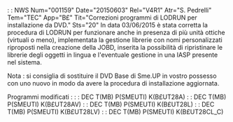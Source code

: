  :  : NWS Num="001159" Date="20150603" Rel="V4R1" Atr="S. Pedrelli" Tem="TEC" App="B£" Tit="Correzioni programmi di LODRUN per installazione  da DVD." Sts="20"
In data 03/06/2015 è stata corretta la procedura di LODRUN per funzionare anche in presenza di più unità ottiche (virtuali o meno), implementata la gestione librerie con nomi personalizzati riproposti nella creazione della JOBD, inserita la possibilità di ripristinare le librerie degli oggetti in lingua e l'eventuale gestione in una IASP presente nel sistema.

Nota :  si consiglia di sostituire il DVD Base di Sme.UP in vostro possesso con uno nuovo in modo da avere la procedura di installazione aggiornata.

Programmi modificati : 
 :  : DEC T(MB) P(SMEUTI) K(B£UT28A)
 :  : DEC T(MB) P(SMEUTI) K(B£UT28AV)
 :  : DEC T(MB) P(SMEUTI) K(B£UT28L)
 :  : DEC T(MB) P(SMEUTI) K(B£UT28LV)
 :  : DEC T(MB) P(SMEUTI) K(B£UT28CL_C)
